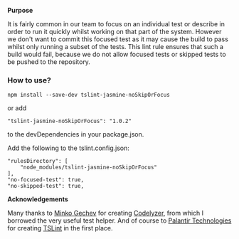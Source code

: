 **Purpose**

It is fairly common in our team to focus on an individual test or describe in order to run it quickly whilst working on that part of the system. However we don't want to commit this focused test as it may cause the build to pass whilst only running a subset of the tests. This lint rule ensures that such a build would fail, because we do not allow focused tests or skipped tests to be pushed to the repository.

### How to use?
```
npm install --save-dev tslint-jasmine-noSkipOrFocus
```
or add
```
"tslint-jasmine-noSkipOrFocus": "1.0.2"
```
to the devDependencies in your package.json.

Add the following to the tslint.config.json:
```
"rulesDirectory": [
    "node_modules/tslint-jasmine-noSkipOrFocus"
],
"no-focused-test": true,
"no-skipped-test": true,
```

**Acknowledgements**

Many thanks to [Minko Gechev](href='https://github.com/mgechev/') for creating [Codelyzer](href='https://github.com/mgechev/codelyzer'), from which I borrowed the very useful test helper.  And of course to [Palantir Technologies](https://palantir.github.io) for creating [TSLint](https://palantir.github.io/tslint/) in the first place.
